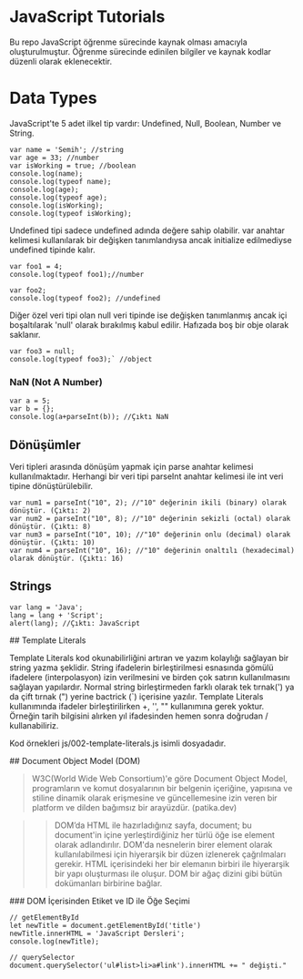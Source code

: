 # JavaScript Tutorials
Bu repo JavaScript öğrenme sürecinde kaynak olması amacıyla oluşturulmuştur. Öğrenme sürecinde edinilen bilgiler ve kaynak kodlar düzenli olarak eklenecektir.

# Data Types
JavaScript'te 5 adet ilkel tip vardır: Undefined, Null, Boolean, Number ve String.

```
var name = 'Semih'; //string
var age = 33; //number
var isWorking = true; //boolean
console.log(name);
console.log(typeof name);
console.log(age);
console.log(typeof age);
console.log(isWorking);
console.log(typeof isWorking);
```

Undefined tipi sadece undefined adında değere sahip olabilir. var anahtar kelimesi kullanılarak bir değişken tanımlandıysa ancak initialize edilmediyse undefined tipinde kalır.

```
var foo1 = 4;
console.log(typeof foo1);//number

var foo2;
console.log(typeof foo2); //undefined
```

Diğer özel veri tipi olan null veri tipinde ise değişken tanımlanmış ancak içi boşaltılarak 'null' olarak bırakılmış kabul edilir. Hafızada boş bir obje olarak saklanır.

```
var foo3 = null;
console.log(typeof foo3);` //object
```

### NaN (Not A Number)
```
var a = 5;
var b = {};
console.log(a+parseInt(b)); //Çıktı NaN
```

## Dönüşümler
Veri tipleri arasında dönüşüm yapmak için parse anahtar kelimesi kullanılmaktadır. Herhangi bir veri tipi parseInt anahtar kelimesi ile int veri tipine dönüştürülebilir.

```
var num1 = parseInt("10", 2); //"10" değerinin ikili (binary) olarak dönüştür. (Çıktı: 2)
var num2 = parseInt("10", 8); //"10" değerinin sekizli (octal) olarak dönüştür. (Çıktı: 8)
var num3 = parseInt("10", 10); //"10" değerinin onlu (decimal) olarak dönüştür. (Çıktı: 10)
var num4 = parseInt("10", 16); //"10" değerinin onaltılı (hexadecimal) olarak dönüştür. (Çıktı: 16)
```

## Strings
```
var lang = 'Java';
lang = lang + 'Script';
alert(lang); //Çıktı: JavaScript
```

## Template Literals

Template Literals kod okunabilirliğini artıran ve yazım kolaylığı sağlayan bir string yazma şeklidir.  String ifadelerin birleştirilmesi esnasında gömülü ifadelere (interpolasyon) izin verilmesini ve birden çok satırın kullanılmasını sağlayan yapılardır. Normal string birleştirmeden farklı olarak tek tırnak(') ya da çift tırnak (") yerine bactrick (`) içerisine yazılır.
Template Literals kullanımında ifadeler birleştirilirken +, '', "" kullanımına gerek yoktur. Örneğin tarih bilgisini alırken yıl ifadesinden hemen sonra doğrudan / kullanabiliriz. 

Kod örnekleri js/002-template-literals.js isimli dosyadadır.

## Document Object Model (DOM)
> W3C(World Wide Web Consortium)'e göre Document Object Model, programların ve komut dosyalarının bir belgenin içeriğine, yapısına ve stiline dinamik olarak erişmesine ve güncellemesine izin veren bir platform ve dilden bağımsız bir arayüzdür. (patika.dev)

>> DOM’da HTML ile hazırladığınız sayfa, document; bu document'in içine yerleştirdiğiniz her türlü öğe ise element olarak adlandırılır. DOM'da nesnelerin birer element olarak kullanılabilmesi için hiyerarşik bir düzen izlenerek çağrılmaları gerekir. HTML içerisindeki her bir elemanın birbiri ile hiyerarşik bir yapı oluşturması ile oluşur. DOM bir ağaç dizini gibi bütün dokümanları birbirine bağlar.

### DOM İçerisinden Etiket ve ID ile Öğe Seçimi
```
// getElementById
let newTitle = document.getElementById('title')
newTitle.innerHTML = 'JavaScript Dersleri';
console.log(newTitle);

// querySelector
document.querySelector('ul#list>li>a#link').innerHTML += " değişti."
```


